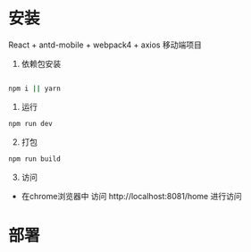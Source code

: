 # 安装
React + antd-mobile + webpack4 + axios 移动端项目

1. 依赖包安装

```bash

npm i || yarn
```
1. 运行

```bash
npm run dev
```
2. 打包

```bash
npm run build
```
3. 访问

- 在chrome浏览器中 访问 http://localhost:8081/home 进行访问

# 部署
